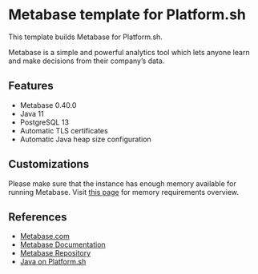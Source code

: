 # Metabase template for Platform.sh

This template builds Metabase for Platform.sh.

Metabase is a simple and powerful analytics tool which lets anyone learn and make decisions from their company’s data.

## Features

* Metabase 0.40.0
* Java 11
* PostgreSQL 13
* Automatic TLS certificates
* Automatic Java heap size configuration

## Customizations

Please make sure that the instance has enough memory available for running Metabase. Visit [this page](https://www.metabase.com/docs/latest/troubleshooting-guide/running.html) for memory requirements overview.

## References

* [Metabase.com](https://www.metabase.com/)
* [Metabase Documentation](https://www.metabase.com/docs/latest/)
* [Metabase Repository](https://github.com/metabase/metabase)
* [Java on Platform.sh](https://docs.platform.sh/languages/java.html)
